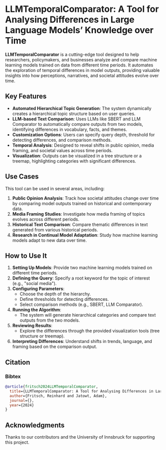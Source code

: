 # LLMTemporalComparator: A Tool for Analysing Differences in Large Language Models’ Knowledge over Time

**LLMTemporalComparator** is a cutting-edge tool designed to help researchers, policymakers, and businesses analyze and compare machine learning models trained on data from different time periods. It automates the exploration of temporal differences in model outputs, providing valuable insights into how perceptions, narratives, and societal attitudes evolve over time.

## Key Features

- **Automated Hierarchical Topic Generation**: The system dynamically creates a hierarchical topic structure based on user queries.
- **LLM-based Text Comparison**: Uses LLMs like SBERT and LLM Comparator to automatically compare outputs from two models, identifying differences in vocabulary, facts, and themes.
- **Customization Options**: Users can specify query depth, threshold for detecting differences, and comparison methods.
- **Temporal Analysis**: Designed to reveal shifts in public opinion, media framing, and societal values across time periods.
- **Visualization**: Outputs can be visualized in a tree structure or a treemap, highlighting categories with significant differences.

## Use Cases

This tool can be used in several areas, including:

1. **Public Opinion Analysis**: Track how societal attitudes change over time by comparing model outputs trained on historical and contemporary data.
2. **Media Framing Studies**: Investigate how media framing of topics evolves across different periods.
3. **Historical Text Comparison**: Compare thematic differences in text generated from various historical periods.
4. **Research in Continual Model Adaptation**: Study how machine learning models adapt to new data over time.

## How to Use It

1. **Setting Up Models**: Provide two machine learning models trained on different time periods.
2. **Defining the Query**: Specify a root keyword for the topic of interest (e.g., "social media").
3. **Configuring Parameters**:
   - Choose the depth of the hierarchy.
   - Define thresholds for detecting differences.
   - Select comparison methods (e.g., SBERT, LLM Comparator).
4. **Running the Algorithm**:
   - The system will generate hierarchical categories and compare text outputs from the two models.
5. **Reviewing Results**:
   - Explore the differences through the provided visualization tools (tree structure or treemap).
6. **Interpreting Differences**: Understand shifts in trends, language, and framing based on the comparison output.


## Citation
### Bibtex
```bibtex
@article{fritsch2024LLMTemporalComparator,
  title={LLMTemporalComparator: A Tool for Analysing Differences in Large Language Models’ Knowledge over Time},
  author={Fritsch, Reinhard and Jatowt, Adam},
  journal={},
  year={2024}
}
```

## Acknowledgments
Thanks to our contributors and the University of Innsbruck for supporting this project.
